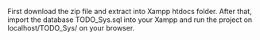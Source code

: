 First download the zip file and extract into Xampp htdocs folder.
After that, import the database TODO_Sys.sql into your Xampp and run the project on localhost/TODO_Sys/ on your browser.
